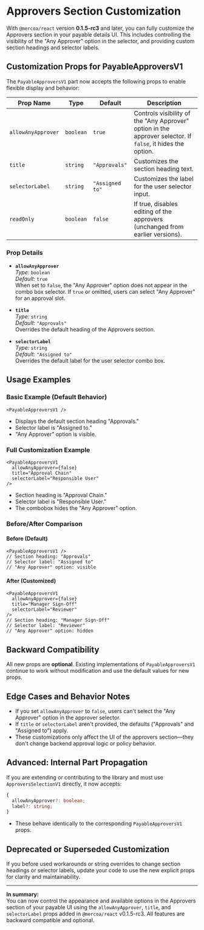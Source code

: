 # Approvers Section Customization

With `@mercoa/react` version **0.1.5-rc3** and later, you can fully customize the Approvers section in your payable details UI. This includes controlling the visibility of the "Any Approver" option in the selector, and providing custom section headings and selector labels.

## Customization Props for PayableApproversV1

The `PayableApproversV1` part now accepts the following props to enable flexible display and behavior:

| Prop Name        | Type      | Default    | Description                                                                 |
|------------------|-----------|------------|-----------------------------------------------------------------------------|
| `allowAnyApprover` | `boolean` | `true`     | Controls visibility of the "Any Approver" option in the approver selector. If `false`, it hides the option. |
| `title`          | `string`  | `"Approvals"` | Customizes the section heading text.                                        |
| `selectorLabel`  | `string`  | `"Assigned to"` | Customizes the label for the user selector input.                           |
| `readOnly`       | `boolean` | `false`    | If true, disables editing of the approvers (unchanged from earlier versions). |

### Prop Details

- **`allowAnyApprover`**  
  *Type:* `boolean`  
  *Default:* `true`  
  When set to `false`, the "Any Approver" option does not appear in the combo box selector. If `true` or omitted, users can select "Any Approver" for an approval slot.

- **`title`**  
  *Type:* `string`  
  *Default:* `"Approvals"`  
  Overrides the default heading of the Approvers section.

- **`selectorLabel`**  
  *Type:* `string`  
  *Default:* `"Assigned to"`  
  Overrides the default label for the user selector combo box.

## Usage Examples

### Basic Example (Default Behavior)

```tsx
<PayableApproversV1 />
```
- Displays the default section heading "Approvals."
- Selector label is "Assigned to."
- "Any Approver" option is visible.

### Full Customization Example

```tsx
<PayableApproversV1
  allowAnyApprover={false}
  title="Approval Chain"
  selectorLabel="Responsible User"
/>
```
- Section heading is "Approval Chain."
- Selector label is "Responsible User."
- The combobox hides the "Any Approver" option.

### Before/After Comparison

#### Before (Default)
```tsx
<PayableApproversV1 />
// Section heading: "Approvals"
// Selector label: "Assigned to"
// "Any Approver" option: visible
```

#### After (Customized)
```tsx
<PayableApproversV1
  allowAnyApprover={false}
  title="Manager Sign-Off"
  selectorLabel="Reviewer"
/>
// Section heading: "Manager Sign-Off"
// Selector label: "Reviewer"
// "Any Approver" option: hidden
```

## Backward Compatibility

All new props are **optional**. Existing implementations of `PayableApproversV1` continue to work without modification and use the default values for new props.

## Edge Cases and Behavior Notes

- If you set `allowAnyApprover` to `false`, users can't select the "Any Approver" option in the approver selector.
- If `title` or `selectorLabel` aren't provided, the defaults ("Approvals" and "Assigned to") apply.
- These customizations only affect the UI of the approvers section—they don't change backend approval logic or policy behavior.

## Advanced: Internal Part Propagation

If you are extending or contributing to the library and must use `ApproversSelectionV1` directly, it now accepts:

```ts
{
  allowAnyApprover?: boolean;
  label?: string;
}
```
- These behave identically to the corresponding `PayableApproversV1` props.

## Deprecated or Superseded Customization

If you before used workarounds or string overrides to change section headings or selector labels, update your code to use the new explicit props for clarity and maintainability.

---

**In summary:**  
You can now control the appearance and available options in the Approvers section of your payable UI using the `allowAnyApprover`, `title`, and `selectorLabel` props added in `@mercoa/react` v0.1.5-rc3. All features are backward compatible and optional.